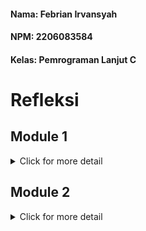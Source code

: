 #### Nama: Febrian Irvansyah
#### NPM: 2206083584
#### Kelas: Pemrograman Lanjut C

# Refleksi

## Module 1
<details>
<summary>Click for more detail</summary>
<br>
  
### Refleksi 1
Selama membuat code saya sering kali saya berpikir "yang penting programnya jalan" setelah adanya modul ini saya berusaha untuk menerapkan clean code. Salah satu miskonsepsi yang sering saya kira benar adalah clean code == banyak comment. Namun, setelah ini saya menyadari bahwa lebih baik memiliki nama variable yang deskriptif dan hal tersebut yang saya usahakan pada saat membuat program ini. Kesalahan yang mungkin masih saya lakukan adalah kode saya yang masih belum terlalu rapi dan penamaan yang mungkin masih sulit untuk dipahami untuk orang lain dan saya masih perlu pembiasaan.

prinsip clean code yang telah saya terapkan:
- Penamaan yang deskriptif
- Fungsi yang singkat dan jelas
- Memastikan variabel pada class terenkapsulasi dengan menyesuaikan access modifier
- Implementasi interface
- Penggunaan Object

### Refleksi 2

1. Dengan adanya unit test saya merasa terbantu karena dapat mencoba kode yang telah saya buat secara otomatis. Menurut saya, banyaknya unit test pada satu class sangat bergantung pada berapa banyak kode khususnya fungsi yang terdapat dalam suatu class. Oleh karena itu, sebaiknya unit test dapat menguji setiap fungsi yang ada pada program tersebut. Menuru saya untuk yakin bahwa unit test sudah cukup untuk verifikasi program adalah dengan memasukkan test untuk setiap fungsi dan memperhatikan case-case yang mungkin terjadi. Namun, walaupun coverage sudah 100% belum tentu akan terbebas dari error karena pada input user akan sangat banyak kemungkinan yang terjadi.
2. Menurut saya akan tidak sesuai dengan prinsip clean code. Karena pada clean code kita harus mengurangi pengulangan agar tidak membuat sebuah program yang berisi kode redundan dan memperbesar ukuran. Tentu saja ini akan mengurangi kualitas dari kode. Untuk memperbagus sebaiknya unit test yang mirip di letakkan pada class yang sama saja sekaligus agar terlihat adanya pengelompokan. Selain itu, untuk mengatasi redundansi maka dapat menggunakan @BeforeEach dan setUp agar tiap sebelum tes kode tersebut akan dijalankan tanpa harus ditulis berkali-kali
</details>

## Module 2
<details>
<summary>Click for more detail</summary>
<br>

1. Saya mencoba untuk memperbaiki issue terkait dengan "Security" yang ditunjukkan oleh scorecard. Strategi yang saya lakukan adalah dengan mengikuti saran dari scorecard itu sendiri. Untuk memiliki dokumentasi terkait security yang baik maka diperlukan email sebagai narahubung jika terdapat vulnerability. Selain itu juga diperlukan keyword-keyword yang memiliki hubungan dengan vulnerability. Dokumentasi itu sendiri disimpan dalam format markdown dengan nama "SECURITY.md" untuk mempermudah pengguna untuk mengidentifikasi aturan atau informasi terkait keamanan pada program.
2. Sudah walaupun implementasi yang saya lakukan sendiri masih ada kekurangan. Proses CI sendiri adalah proses automasi dalam melakukan build serta testing pada program yang telah diupdate dan proses CD adalah proses delivery secara terus-menerus setiap ada update pada program. Oleh karena itu, workflows yang saya kerjakan telah memenuhi kedua hal tersebut. Untuk CI, terlihat adanya workflow ci dan scorecard yang melakukan testing pada program untuk memastikan kelancaran program. Untuk CD, terlihat adanya workflow yang melakukan deployment setiap update pada program.

</details>
